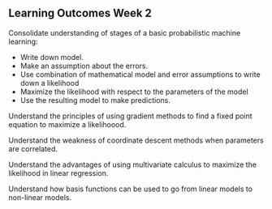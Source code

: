 Learning Outcomes Week 2
------------------------

Consolidate understanding of stages of a basic probabilistic machine
learning:

-   Write down model.
-   Make an assumption about the errors.
-   Use combination of mathematical model and error assumptions to write
    down a likelihood
-   Maximize the likelihood with respect to the parameters of the model
-   Use the resulting model to make predictions.

Understand the principles of using gradient methods to find a fixed
point equation to maximize a likelihoood.

Understand the weakness of coordinate descent methods when parameters
are correlated.

Understand the advantages of using multivariate calculus to maximize the
likelihood in linear regression.

Understand how basis functions can be used to go from linear models to
non-linear models.

